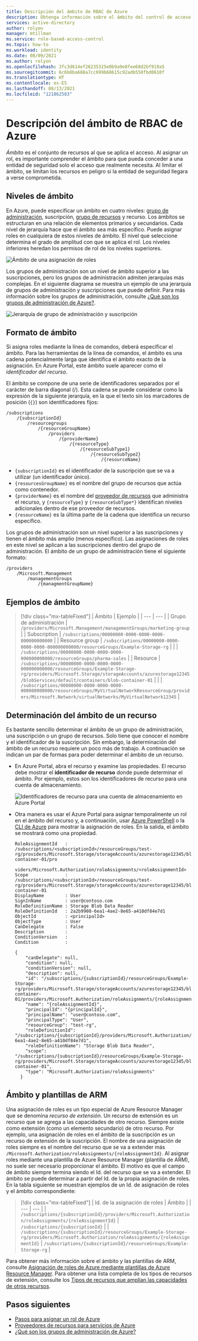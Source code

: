 ```yaml
---
title: Descripción del ámbito de RBAC de Azure
description: Obtenga información sobre el ámbito del control de acceso basado en rol de Azure (RBAC de Azure) y cómo determinar el ámbito de un recurso.
services: active-directory
author: rolyon
manager: mtillman
ms.service: role-based-access-control
ms.topic: how-to
ms.workload: identity
ms.date: 08/09/2021
ms.author: rolyon
ms.openlocfilehash: 3fc3d614ef26235325e0b9a9e8fee68d2bf919a5
ms.sourcegitcommit: 6c6b8ba688a7cc699b68615c92adb550fbd0610f
ms.translationtype: HT
ms.contentlocale: es-ES
ms.lasthandoff: 08/13/2021
ms.locfileid: "121862583"
---
```

# <a name="understand-scope-for-azure-rbac"></a>Descripción del ámbito de RBAC de Azure

*Ámbito* es el conjunto de recursos al que se aplica el acceso. Al asignar un rol, es importante comprender el ámbito para que pueda conceder a una entidad de seguridad solo el acceso que realmente necesita. Al limitar el ámbito, se limitan los recursos en peligro si la entidad de seguridad llegara a verse comprometida.

## <a name="scope-levels"></a>Niveles de ámbito

En Azure, puede especificar un ámbito en cuatro niveles: [grupo de administración](../governance/management-groups/overview.md), suscripción, [grupo de recursos](../azure-resource-manager/management/overview.md#resource-groups) y recurso. Los ámbitos se estructuran en una relación de elementos primarios y secundarios. Cada nivel de jerarquía hace que el ámbito sea más específico. Puede asignar roles en cualquiera de estos niveles de ámbito. El nivel que seleccione determina el grado de amplitud con que se aplica el rol. Los niveles inferiores heredan los permisos de rol de los niveles superiores. 

![Ámbito de una asignación de roles](./media/scope-overview/rbac-scope-no-label.png)

Los grupos de administración son un nivel de ámbito superior a las suscripciones, pero los grupos de administración admiten jerarquías más complejas. En el siguiente diagrama se muestra un ejemplo de una jerarquía de grupos de administración y suscripciones que puede definir. Para más información sobre los grupos de administración, consulte [¿Qué son los grupos de administración de Azure?](../governance/management-groups/overview.md).

![Jerarquía de grupo de administración y suscripción](./media/scope-overview/rbac-scope-management-groups.png)

## <a name="scope-format"></a>Formato de ámbito

Si asigna roles mediante la línea de comandos, deberá especificar el ámbito. Para las herramientas de la línea de comandos, el ámbito es una cadena potencialmente larga que identifica el ámbito exacto de la asignación. En Azure Portal, este ámbito suele aparecer como el *identificador del recurso*.

El ámbito se compone de una serie de identificadores separados por el carácter de barra diagonal (/). Esta cadena se puede considerar como la expresión de la siguiente jerarquía, en la que el texto sin los marcadores de posición (`{}`) son identificadores fijos:

```
/subscriptions
    /{subscriptionId}
        /resourcegroups
            /{resourceGroupName}
                /providers
                    /{providerName}
                        /{resourceType}
                            /{resourceSubType1}
                                /{resourceSubType2}
                                    /{resourceName}
```

- `{subscriptionId}` es el identificador de la suscripción que se va a utilizar (un identificador único).
- `{resourcesGroupName}` es el nombre del grupo de recursos que actúa como contenedor.
- `{providerName}` es el nombre del [proveedor de recursos](../azure-resource-manager/management/azure-services-resource-providers.md) que administra el recurso, y `{resourceType}` y `{resourceSubType*}` identifican niveles adicionales dentro de ese proveedor de recursos.
- `{resourceName}` es la última parte de la cadena que identifica un recurso específico.

Los grupos de administración son un nivel superior a las suscripciones y tienen el ámbito más amplio (menos específico). Las asignaciones de roles en este nivel se aplican a las suscripciones dentro del grupo de administración. El ámbito de un grupo de administración tiene el siguiente formato:

```
/providers
    /Microsoft.Management
        /managementGroups
            /{managmentGroupName}
```

## <a name="scope-examples"></a>Ejemplos de ámbito

> [!div class="mx-tableFixed"]
> | Ámbito | Ejemplo |
> | --- | --- |
> | Grupo de administración | `/providers/Microsoft.Management/managementGroups/marketing-group` |
> | Subscription | `/subscriptions/00000000-0000-0000-0000-000000000000` |
> | Resource group | `/subscriptions/00000000-0000-0000-0000-000000000000/resourceGroups/Example-Storage-rg` |
> |  | `/subscriptions/00000000-0000-0000-0000-000000000000/resourceGroups/pharma-sales` |
> | Resource | `/subscriptions/00000000-0000-0000-0000-000000000000/resourceGroups/Example-Storage-rg/providers/Microsoft.Storage/storageAccounts/azurestorage12345/blobServices/default/containers/blob-container-01` |
> |  | `/subscriptions/00000000-0000-0000-0000-000000000000/resourceGroups/MyVirtualNetworkResourceGroup/providers/Microsoft.Network/virtualNetworks/MyVirtualNetwork12345` |

## <a name="how-to-determine-the-scope-for-a-resource"></a>Determinación del ámbito de un recurso

Es bastante sencillo determinar el ámbito de un grupo de administración, una suscripción o un grupo de recursos. Solo tiene que conocer el nombre y el identificador de la suscripción. Sin embargo, la determinación del ámbito de un recurso requiere un poco más de trabajo. A continuación se indican un par de formas para poder determinar el ámbito de un recurso.

- En Azure Portal, abra el recurso y examine las propiedades. El recurso debe mostrar el **identificador de recurso** donde puede determinar el ámbito. Por ejemplo, estos son los identificadores de recurso para una cuenta de almacenamiento.

    ![Identificadores de recurso para una cuenta de almacenamiento en Azure Portal](./media/scope-overview/scope-resource-id.png)

- Otra manera es usar el Azure Portal para asignar temporalmente un rol en el ámbito del recurso y, a continuación, usar [Azure PowerShell](role-assignments-list-powershell.md) o la [CLI de Azure](role-assignments-list-cli.md) para mostrar la asignación de roles. En la salida, el ámbito se mostrará como una propiedad.

    ```azurepowershell
    RoleAssignmentId   : /subscriptions/<subscriptionId>/resourceGroups/test-rg/providers/Microsoft.Storage/storageAccounts/azurestorage12345/blobServices/default/containers/blob-container-01/pro
                         viders/Microsoft.Authorization/roleAssignments/<roleAssignmentId>
    Scope              : /subscriptions/<subscriptionId>/resourceGroups/test-rg/providers/Microsoft.Storage/storageAccounts/azurestorage12345/blobServices/default/containers/blob-container-01
    DisplayName        : User
    SignInName         : user@contoso.com
    RoleDefinitionName : Storage Blob Data Reader
    RoleDefinitionId   : 2a2b9908-6ea1-4ae2-8e65-a410df84e7d1
    ObjectId           : <principalId>
    ObjectType         : User
    CanDelegate        : False
    Description        :
    ConditionVersion   :
    Condition          :
    ```

    ```azurecli
    {
        "canDelegate": null,
        "condition": null,
        "conditionVersion": null,
        "description": null,
        "id": "/subscriptions/{subscriptionId}/resourceGroups/Example-Storage-rg/providers/Microsoft.Storage/storageAccounts/azurestorage12345/blobServices/default/containers/blob-container-01/providers/Microsoft.Authorization/roleAssignments/{roleAssignmentId}",
        "name": "{roleAssignmentId}",
        "principalId": "{principalId}",
        "principalName": "user@contoso.com",
        "principalType": "User",
        "resourceGroup": "test-rg",
        "roleDefinitionId": "/subscriptions/{subscriptionId}/providers/Microsoft.Authorization/roleDefinitions/2a2b9908-6ea1-4ae2-8e65-a410df84e7d1",
        "roleDefinitionName": "Storage Blob Data Reader",
        "scope": "/subscriptions/{subscriptionId}/resourceGroups/Example-Storage-rg/providers/Microsoft.Storage/storageAccounts/azurestorage12345/blobServices/default/containers/blob-container-01",
        "type": "Microsoft.Authorization/roleAssignments"
      }
    ```

## <a name="scope-and-arm-templates"></a>Ámbito y plantillas de ARM

Una asignación de roles es un tipo especial de Azure Resource Manager que se denomina *recurso de extensión*. Un recurso de extensión es un recurso que se agrega a las capacidades de otro recurso. Siempre existe como extensión (como un elemento secundario) de otro recurso. Por ejemplo, una asignación de roles en el ámbito de la suscripción es un recurso de extensión de la suscripción. El nombre de una asignación de roles siempre es el nombre del recurso que se va a extender más `/Microsoft.Authorization/roleAssignments/{roleAssignmentId}`. Al asignar roles mediante una plantilla de Azure Resource Manager (plantilla de ARM), no suele ser necesario proporcionar el ámbito. El motivo es que el campo de ámbito siempre termina siendo el Id. del recurso que se va a extender. El ámbito se puede determinar a partir del Id. de la propia asignación de roles. En la tabla siguiente se muestran ejemplos de un Id. de asignación de roles y el ámbito correspondiente:

> [!div class="mx-tableFixed"]
> | Id. de la asignación de roles | Ámbito |
> | --- | --- |
> | `/subscriptions/{subscriptionId}/providers/Microsoft.Authorization/roleAssignments/{roleAssignmentId}` | `/subscriptions/{subscriptionId}` |
> | `/subscriptions/{subscriptionId}/resourceGroups/Example-Storage-rg/providers/Microsoft.Authorization/roleAssignments/{roleAssignmentId}` | `/subscriptions/{subscriptionId}/resourceGroups/Example-Storage-rg` |

Para obtener más información sobre el ámbito y las plantillas de ARM, consulte [Asignación de roles de Azure mediante plantillas de Azure Resource Manager](role-assignments-template.md). Para obtener una lista completa de los tipos de recursos de extensión, consulte los [Tipos de recursos que amplían las capacidades de otros recursos](../azure-resource-manager/management/extension-resource-types.md).

## <a name="next-steps"></a>Pasos siguientes

- [Pasos para asignar un rol de Azure](role-assignments-steps.md)
- [Proveedores de recursos para servicios de Azure](../azure-resource-manager/management/azure-services-resource-providers.md)
- [¿Qué son los grupos de administración de Azure?](../governance/management-groups/overview.md)
